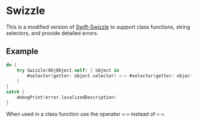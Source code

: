 # Swizzle
This is a modified version of [Swift-Swizzle](https://github.com/MarioIannotta/SwizzleSwift/) to support class functions, string selectors, and provide detailed errors.

## Example 

```swift
do {
    try Swizzle(ObjObject.self) { object in
        #selector(getter: object.selector) <-> #selector(getter: object.newSelector)
    }
}
catch {
    debugPrint(error.localizedDescription)
}
```
When used in a class function use the operator `<~>` instead of `<->`
